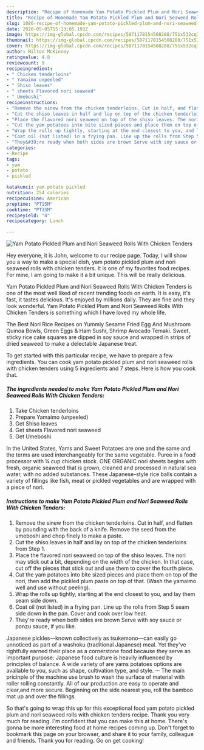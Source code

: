 ```yaml
---
description: "Recipe of Homemade Yam Potato Pickled Plum and Nori Seaweed Rolls With Chicken Tenders"
title: "Recipe of Homemade Yam Potato Pickled Plum and Nori Seaweed Rolls With Chicken Tenders"
slug: 1086-recipe-of-homemade-yam-potato-pickled-plum-and-nori-seaweed-rolls-with-chicken-tenders
date: 2020-05-05T15:13:05.193Z
image: https://img-global.cpcdn.com/recipes/5871178154508288/751x532cq70/yam-potato-pickled-plum-and-nori-seaweed-rolls-with-chicken-tenders-recipe-main-photo.jpg
thumbnail: https://img-global.cpcdn.com/recipes/5871178154508288/751x532cq70/yam-potato-pickled-plum-and-nori-seaweed-rolls-with-chicken-tenders-recipe-main-photo.jpg
cover: https://img-global.cpcdn.com/recipes/5871178154508288/751x532cq70/yam-potato-pickled-plum-and-nori-seaweed-rolls-with-chicken-tenders-recipe-main-photo.jpg
author: Milton McKinney
ratingvalue: 4.8
reviewcount: 9
recipeingredient:
- " Chicken tenderloins"
- " Yamaimo unpeeled"
- " Shiso leaves"
- " sheets Flavored nori seaweed"
- " Umeboshi"
recipeinstructions:
- "Remove the sinew from the chicken tenderloins. Cut in half, and flatten by pounding with the back of a knife. Remove the seed from the umeboshi and chop finely to make a paste."
- "Cut the shiso leaves in half and lay on top of the chicken tenderloins from Step 1."
- "Place the flavored nori seaweed on top of the shiso leaves. The nori may stick out a bit, depending on the width of the chicken. In that case, cut off the pieces that stick out and use them to cover the fourth piece."
- "Cut the yam potatoes into bite sized pieces and place them on top of the nori, then add the pickled plum paste on top of that. (Wash the yamaimo well and use without peeling)."
- "Wrap the rolls up tightly, starting at the end closest to you, and lay them seam side down."
- "Coat oil (not listed) in a frying pan. Line up the rolls from Step 5 seam side down in the pan. Cover and cook over low heat."
- "They&#39;re ready when both sides are brown Serve with soy sauce or ponzu sauce, if you like."
categories:
- Recipe
tags:
- yam
- potato
- pickled

katakunci: yam potato pickled 
nutrition: 254 calories
recipecuisine: American
preptime: "PT15M"
cooktime: "PT35M"
recipeyield: "4"
recipecategory: Lunch

---
```



![Yam Potato Pickled Plum and Nori Seaweed Rolls With Chicken Tenders](https://img-global.cpcdn.com/recipes/5871178154508288/751x532cq70/yam-potato-pickled-plum-and-nori-seaweed-rolls-with-chicken-tenders-recipe-main-photo.jpg)

Hey everyone, it is John, welcome to our recipe page. Today, I will show you a way to make a special dish, yam potato pickled plum and nori seaweed rolls with chicken tenders. It is one of my favorites food recipes. For mine, I am going to make it a bit unique. This will be really delicious.

Yam Potato Pickled Plum and Nori Seaweed Rolls With Chicken Tenders is one of the most well liked of recent trending foods on earth. It is easy, it's fast, it tastes delicious. It's enjoyed by millions daily. They are fine and they look wonderful. Yam Potato Pickled Plum and Nori Seaweed Rolls With Chicken Tenders is something which I have loved my whole life.

The Best Nori Rice Recipes on Yummly Sesame Fried Egg And Mushroom Quinoa Bowls, Green Eggs &amp; Ham Sushi, Shrimp Avocado Temaki. Sweet, sticky rice cake squares are dipped in soy sauce and wrapped in strips of dried seaweed to make a delectable Japanese treat.


To get started with this particular recipe, we have to prepare a few ingredients. You can cook yam potato pickled plum and nori seaweed rolls with chicken tenders using 5 ingredients and 7 steps. Here is how you cook that.

<!--inarticleads1-->

##### The ingredients needed to make Yam Potato Pickled Plum and Nori Seaweed Rolls With Chicken Tenders:

1. Take  Chicken tenderloins
1. Prepare  Yamaimo (unpeeled)
1. Get  Shiso leaves
1. Get  sheets Flavored nori seaweed
1. Get  Umeboshi


In the United States, Yams and Sweet Potatoes are one and the same and the terms are used interchangeably for the same vegetable. Puree in a food processor with ¼ cup chicken stock. ONE ORGANIC nori sheets begins with fresh, organic seaweed that is grown, cleaned and processed in natural sea water, with no added substances. These Japanese-style rice balls contain a variety of fillings like fish, meat or pickled vegetables and are wrapped with a piece of nori. 

<!--inarticleads2-->

##### Instructions to make Yam Potato Pickled Plum and Nori Seaweed Rolls With Chicken Tenders:

1. Remove the sinew from the chicken tenderloins. Cut in half, and flatten by pounding with the back of a knife. Remove the seed from the umeboshi and chop finely to make a paste.
1. Cut the shiso leaves in half and lay on top of the chicken tenderloins from Step 1.
1. Place the flavored nori seaweed on top of the shiso leaves. The nori may stick out a bit, depending on the width of the chicken. In that case, cut off the pieces that stick out and use them to cover the fourth piece.
1. Cut the yam potatoes into bite sized pieces and place them on top of the nori, then add the pickled plum paste on top of that. (Wash the yamaimo well and use without peeling).
1. Wrap the rolls up tightly, starting at the end closest to you, and lay them seam side down.
1. Coat oil (not listed) in a frying pan. Line up the rolls from Step 5 seam side down in the pan. Cover and cook over low heat.
1. They&#39;re ready when both sides are brown Serve with soy sauce or ponzu sauce, if you like.


Japanese pickles—known collectively as tsukemono—can easily go unnoticed as part of a washoku (traditional Japanese) meal. Yet they&#39;ve rightfully earned their place as a cornerstone food because they serve an important purpose: Japanese food culture is heavily influenced by principles of balance. A wide variety of are yams potatoes options are available to you, such as shape, cultivation type, and style. ··· The main pricinple of the machine use brush to wash the surface of material with roller rolling constantly. All of our production are easy to operate and clear,and more secure. Beginning on the side nearest you, roll the bamboo mat up and over the fillings. 

So that's going to wrap this up for this exceptional food yam potato pickled plum and nori seaweed rolls with chicken tenders recipe. Thank you very much for reading. I'm confident that you can make this at home. There's gonna be more interesting food at home recipes coming up. Don't forget to bookmark this page on your browser, and share it to your family, colleague and friends. Thank you for reading. Go on get cooking!
